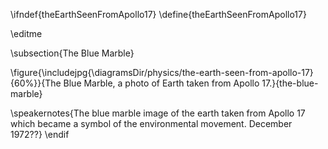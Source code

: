 \ifndef{theEarthSeenFromApollo17}
\define{theEarthSeenFromApollo17}

\editme

\subsection{The Blue Marble}

\figure{\includejpg{\diagramsDir/physics/the-earth-seen-from-apollo-17}{60%}}{The Blue Marble, a photo of Earth taken from Apollo 17.}{the-blue-marble}


\speakernotes{The blue marble image of the earth taken from Apollo 17 which became a symbol of the environmental movement. December 1972??}
\endif
